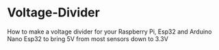 # Voltage-Divider
How to make a voltage divider for your Raspberry Pi, Esp32 and Arduino Nano Esp32 to bring 5V from most sensors down to 3.3V
